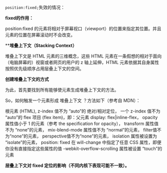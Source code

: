 
`position:fixed;`失效的情况：

**fixed的作用：**

position:fixed 的元素将相对于屏幕视口（viewport）的位置来指定其位置。并且元素的位置在屏幕滚动时不会改变。


****堆叠上下文（Stacking Context）**

堆叠上下文是 HTML 元素的三维概念，这些 HTML 元素在一条假想的相对于面向（电脑屏幕的）视窗或者网页的用户的 z 轴上延伸，HTML 元素依据其自身属性按照优先级顺序占用层叠上下文的空间。


**创建堆叠上下文的方式**

为此，首先要找到所有能够使元素生成堆叠上下文的方法。

So，如何触发一个元素形成 堆叠上下文 ？方法如下（参考自 MDN）：

根元素 (HTML),
z-index 值不为 “auto”的 绝对/相对定位，
一个 z-index 值不为 “auto”的 flex 项目 (flex item)，即：父元素 display: flex|inline-flex，
opacity 属性值小于 1 的元素（参考 the specification for opacity），
transform 属性值不为 “none”的元素，
mix-blend-mode 属性值不为 “normal”的元素，
filter值不为“none”的元素，
perspective值不为“none”的元素，
isolation 属性被设置为 “isolate”的元素，
position: fixed
在 will-change 中指定了任意 CSS 属性，即便你没有直接指定这些属性的值
-webkit-overflow-scrolling 属性被设置 “touch”的元素

**层叠上下文对 fixed 定位的影响（不同内核下表现可能不一致）。**